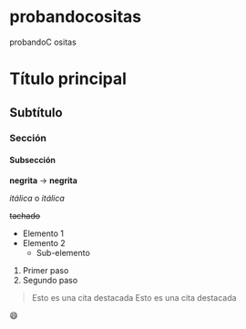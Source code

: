 # probandocositas

probandoC
ositas

# Título principal
## Subtítulo
### Sección
#### Subsección

**negrita** → **negrita**

*itálica* o _itálica_

~~tachado~~

- Elemento 1
- Elemento 2
  - Sub-elemento

1. Primer paso
2. Segundo paso

> Esto es una cita destacada
>Esto es una cita destacada

:smile: